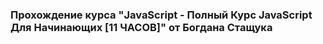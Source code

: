 ### Прохождение курса "JavaScript - Полный Курс JavaScript Для Начинающих [11 ЧАСОВ]" от Богдана Стащука
